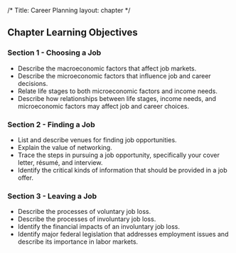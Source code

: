 /*
Title: Career Planning
layout: chapter
*/

## Chapter Learning Objectives

### Section 1 - Choosing a Job

- Describe the macroeconomic factors that affect job markets.
- Describe the microeconomic factors that influence job and career decisions.
- Relate life stages to both microeconomic factors and income needs.
- Describe how relationships between life stages, income needs, and microeconomic factors may affect job and career choices.



### Section 2 - Finding a Job

- List and describe venues for finding job opportunities.
- Explain the value of networking.
- Trace the steps in pursuing a job opportunity, specifically your cover letter, résumé, and interview.
- Identify the critical kinds of information that should be provided in a job offer.



### Section 3 - Leaving a Job

- Describe the processes of voluntary job loss.
- Describe the processes of involuntary job loss.
- Identify the financial impacts of an involuntary job loss.
- Identify major federal legislation that addresses employment issues and describe its importance in labor markets.



